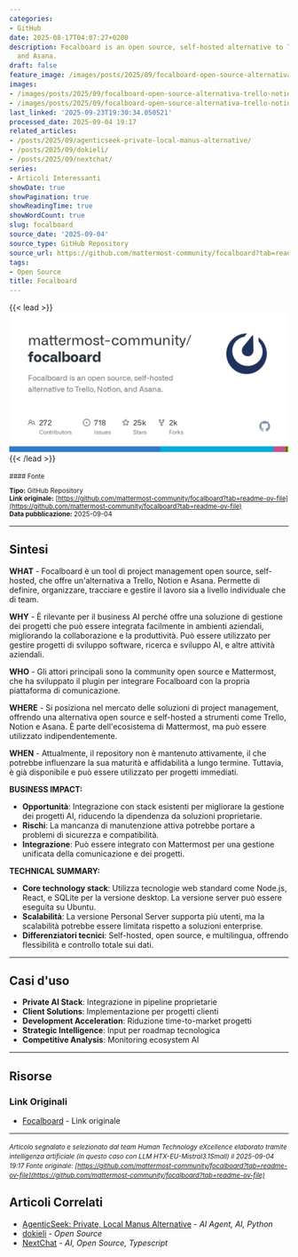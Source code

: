 ```yaml
---
categories:
- GitHub
date: 2025-08-17T04:07:27+0200
description: Focalboard is an open source, self-hosted alternative to Trello, Notion,
  and Asana.
draft: false
feature_image: /images/posts/2025/09/focalboard-open-source-alternativa-trello-notion-asana-featured.webp
images:
- /images/posts/2025/09/focalboard-open-source-alternativa-trello-notion-asana-featured.webp
- /images/posts/2025/09/focalboard-open-source-alternativa-trello-notion-asana-6.webp
last_linked: '2025-09-23T19:30:34.050521'
processed_date: 2025-09-04 19:17
related_articles:
- /posts/2025/09/agenticseek-private-local-manus-alternative/
- /posts/2025/09/dokieli/
- /posts/2025/09/nextchat/
series:
- Articoli Interessanti
showDate: true
showPagination: true
showReadingTime: true
showWordCount: true
slug: focalboard
source_date: '2025-09-04'
source_type: GitHub Repository
source_url: https://github.com/mattermost-community/focalboard?tab=readme-ov-file
tags:
- Open Source
title: Focalboard
---
```


{{< lead >}}
![Featured image](/images/posts/2025/09/focalboard-open-source-alternativa-trello-notion-asana-featured.webp)
{{< /lead >}}

<small>
#### Fonte

**Tipo:** GitHub Repository  
**Link originale:** [https://github.com/mattermost-community/focalboard?tab=readme-ov-file](https://github.com/mattermost-community/focalboard?tab=readme-ov-file)  
**Data pubblicazione:** 2025-09-04

</small>

---

## Sintesi

**WHAT** - Focalboard è un tool di project management open source, self-hosted, che offre un'alternativa a Trello, Notion e Asana. Permette di definire, organizzare, tracciare e gestire il lavoro sia a livello individuale che di team.

**WHY** - È rilevante per il business AI perché offre una soluzione di gestione dei progetti che può essere integrata facilmente in ambienti aziendali, migliorando la collaborazione e la produttività. Può essere utilizzato per gestire progetti di sviluppo software, ricerca e sviluppo AI, e altre attività aziendali.

**WHO** - Gli attori principali sono la community open source e Mattermost, che ha sviluppato il plugin per integrare Focalboard con la propria piattaforma di comunicazione.

**WHERE** - Si posiziona nel mercato delle soluzioni di project management, offrendo una alternativa open source e self-hosted a strumenti come Trello, Notion e Asana. È parte dell'ecosistema di Mattermost, ma può essere utilizzato indipendentemente.

**WHEN** - Attualmente, il repository non è mantenuto attivamente, il che potrebbe influenzare la sua maturità e affidabilità a lungo termine. Tuttavia, è già disponibile e può essere utilizzato per progetti immediati.

**BUSINESS IMPACT:**
- **Opportunità**: Integrazione con stack esistenti per migliorare la gestione dei progetti AI, riducendo la dipendenza da soluzioni proprietarie.
- **Rischi**: La mancanza di manutenzione attiva potrebbe portare a problemi di sicurezza e compatibilità.
- **Integrazione**: Può essere integrato con Mattermost per una gestione unificata della comunicazione e dei progetti.

**TECHNICAL SUMMARY:**
- **Core technology stack**: Utilizza tecnologie web standard come Node.js, React, e SQLite per la versione desktop. La versione server può essere eseguita su Ubuntu.
- **Scalabilità**: La versione Personal Server supporta più utenti, ma la scalabilità potrebbe essere limitata rispetto a soluzioni enterprise.
- **Differenziatori tecnici**: Self-hosted, open source, e multilingua, offrendo flessibilità e controllo totale sui dati.

---

## Casi d'uso

- **Private AI Stack**: Integrazione in pipeline proprietarie
- **Client Solutions**: Implementazione per progetti clienti
- **Development Acceleration**: Riduzione time-to-market progetti
- **Strategic Intelligence**: Input per roadmap tecnologica
- **Competitive Analysis**: Monitoring ecosystem AI

---



## Risorse

### Link Originali
- [Focalboard](https://github.com/mattermost-community/focalboard?tab=readme-ov-file) - Link originale


---

*<small>Articolo segnalato e selezionato dal team Human Technology eXcellence elaborato tramite intelligenza artificiale (in questo caso con LLM HTX-EU-Mistral3.1Small) il 2025-09-04 19:17
Fonte originale: [https://github.com/mattermost-community/focalboard?tab=readme-ov-file](https://github.com/mattermost-community/focalboard?tab=readme-ov-file)</small>*

## Articoli Correlati

- [AgenticSeek: Private, Local Manus Alternative](/posts/2025/09/agenticseek-private-local-manus-alternative/) - *AI Agent, AI, Python*
- [dokieli](/posts/2025/09/dokieli/) - *Open Source*
- [NextChat](/posts/2025/09/nextchat/) - *AI, Open Source, Typescript*